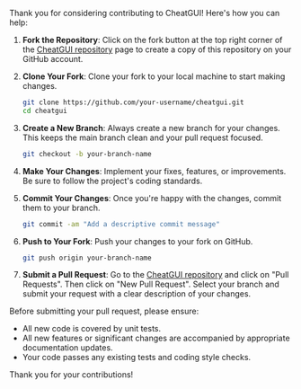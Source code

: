 Thank you for considering contributing to CheatGUI! Here's how you can help:

1. **Fork the Repository**: Click on the fork button at the top right corner of the [CheatGUI repository](https://github.com/cat-125/cheatgui) page to create a copy of this repository on your GitHub account.

2. **Clone Your Fork**: Clone your fork to your local machine to start making changes.

   ```bash
   git clone https://github.com/your-username/cheatgui.git
   cd cheatgui
   ```

3. **Create a New Branch**: Always create a new branch for your changes. This keeps the main branch clean and your pull request focused.

   ```bash
   git checkout -b your-branch-name
   ```

4. **Make Your Changes**: Implement your fixes, features, or improvements. Be sure to follow the project's coding standards.

5. **Commit Your Changes**: Once you're happy with the changes, commit them to your branch.

   ```bash
   git commit -am "Add a descriptive commit message"
   ```

6. **Push to Your Fork**: Push your changes to your fork on GitHub.

   ```bash
   git push origin your-branch-name
   ```

7. **Submit a Pull Request**: Go to the [CheatGUI repository](https://github.com/cat-125/cheatgui) and click on "Pull Requests". Then click on "New Pull Request". Select your branch and submit your request with a clear description of your changes.

Before submitting your pull request, please ensure:

- All new code is covered by unit tests.
- All new features or significant changes are accompanied by appropriate documentation updates.
- Your code passes any existing tests and coding style checks.

Thank you for your contributions!